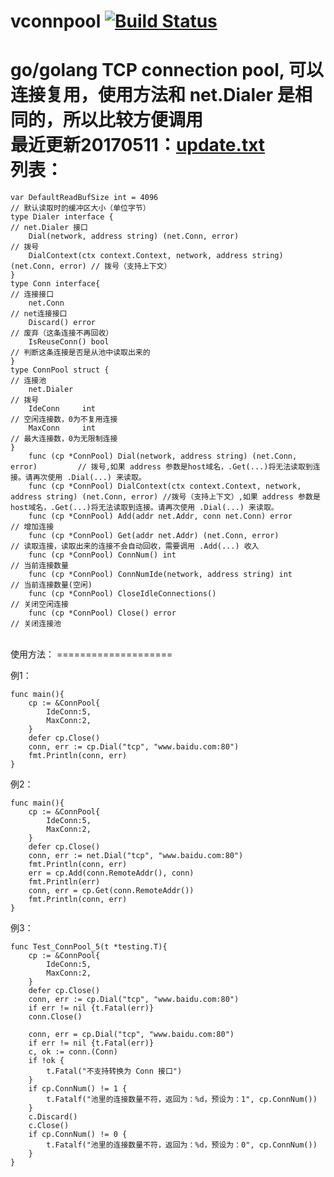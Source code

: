 # vconnpool [![Build Status](https://travis-ci.org/456vv/vconnpool.svg?branch=master)](https://travis-ci.org/456vv/vconnpool)
go/golang TCP connection pool, 可以连接复用，使用方法和 net.Dialer 是相同的，所以比较方便调用
<br/>
最近更新20170511：<a href="/v1/update.txt">update.txt</a>
<br/>
列表：
====================
    var DefaultReadBufSize int = 4096                                               // 默认读取时的缓冲区大小（单位字节）
    type Dialer interface {                                                 // net.Dialer 接口
        Dial(network, address string) (net.Conn, error)                             // 拨号
    	DialContext(ctx context.Context, network, address string) (net.Conn, error) // 拨号（支持上下文）
    }
    type Conn interface{                                                    // 连接接口
        net.Conn                                                                    // net连接接口
        Discard() error                                                             // 废弃（这条连接不再回收）
        IsReuseConn() bool															// 判断这条连接是否是从池中读取出来的
    }
    type ConnPool struct {                                                  // 连接池
        net.Dialer                                                                  // 拨号
        IdeConn     int                                                             // 空闲连接数，0为不复用连接
        MaxConn     int                                                             // 最大连接数，0为无限制连接
    }
        func (cp *ConnPool) Dial(network, address string) (net.Conn, error)         // 拨号,如果 address 参数是host域名，.Get(...)将无法读取到连接。请再次使用 .Dial(...) 来读取。
        func (cp *ConnPool) DialContext(ctx context.Context, network, address string) (net.Conn, error) //拨号（支持上下文）,如果 address 参数是host域名，.Get(...)将无法读取到连接。请再次使用 .Dial(...) 来读取。
        func (cp *ConnPool) Add(addr net.Addr, conn net.Conn) error                 // 增加连接
        func (cp *ConnPool) Get(addr net.Addr) (net.Conn, error)                    // 读取连接，读取出来的连接不会自动回收，需要调用 .Add(...) 收入
        func (cp *ConnPool) ConnNum() int                                           // 当前连接数量
        func (cp *ConnPool) ConnNumIde(network, address string) int                 // 当前连接数量(空闲)
        func (cp *ConnPool) CloseIdleConnections()                                  // 关闭空闲连接
        func (cp *ConnPool) Close() error                                           // 关闭连接池
<br/>
使用方法：
====================

例1：

    func main(){
        cp := &ConnPool{
            IdeConn:5,
            MaxConn:2,
        }
        defer cp.Close()
        conn, err := cp.Dial("tcp", "www.baidu.com:80")
        fmt.Println(conn, err)
    }

例2：

    func main(){
        cp := &ConnPool{
            IdeConn:5,
            MaxConn:2,
        }
        defer cp.Close()
        conn, err := net.Dial("tcp", "www.baidu.com:80")
        fmt.Println(conn, err)
        err = cp.Add(conn.RemoteAddr(), conn)
        fmt.Println(err)
        conn, err = cp.Get(conn.RemoteAddr())
        fmt.Println(conn, err)
    }

例3：

    func Test_ConnPool_5(t *testing.T){
        cp := &ConnPool{
            IdeConn:5,
            MaxConn:2,
        }
        defer cp.Close()
        conn, err := cp.Dial("tcp", "www.baidu.com:80")
        if err != nil {t.Fatal(err)}
        conn.Close()

        conn, err = cp.Dial("tcp", "www.baidu.com:80")
        if err != nil {t.Fatal(err)}
        c, ok := conn.(Conn)
        if !ok {
            t.Fatal("不支持转换为 Conn 接口")
        }
        if cp.ConnNum() != 1 {
            t.Fatalf("池里的连接数量不符，返回为：%d，预设为：1", cp.ConnNum())
        }
        c.Discard()
        c.Close()
        if cp.ConnNum() != 0 {
            t.Fatalf("池里的连接数量不符，返回为：%d，预设为：0", cp.ConnNum())
        }
    }

